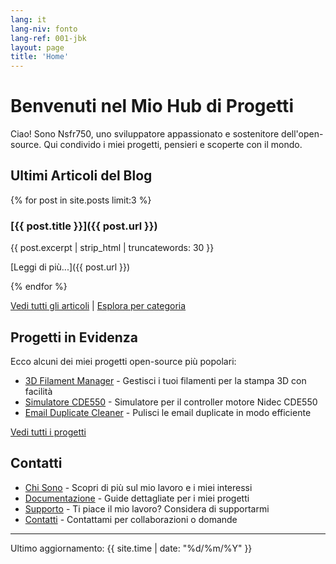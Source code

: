```yaml
---
lang: it
lang-niv: fonto
lang-ref: 001-jbk
layout: page
title: 'Home'
---
```


# Benvenuti nel Mio Hub di Progetti

Ciao! Sono Nsfr750, uno sviluppatore appassionato e sostenitore dell'open-source. Qui condivido i miei progetti, pensieri e scoperte con il mondo.

## Ultimi Articoli del Blog

{% for post in site.posts limit:3 %}
### [{{ post.title }}]({{ post.url }})

{{ post.excerpt | strip_html | truncatewords: 30 }}

[Leggi di più...]({{ post.url }})

{% endfor %}

[Vedi tutti gli articoli](blog) | [Esplora per categoria](categories)

## Progetti in Evidenza

Ecco alcuni dei miei progetti open-source più popolari:

- [3D Filament Manager](https://github.com/Nsfr750/3D_Filament_Manager) - Gestisci i tuoi filamenti per la stampa 3D con facilità
- [Simulatore CDE550](https://github.com/Nsfr750/CDE550-sim) - Simulatore per il controller motore Nidec CDE550
- [Email Duplicate Cleaner](https://github.com/Nsfr750/EmailDuplicateCleaner) - Pulisci le email duplicate in modo efficiente

[Vedi tutti i progetti](/projects)

## Contatti

- [Chi Sono](/about) - Scopri di più sul mio lavoro e i miei interessi
- [Documentazione](/docs) - Guide dettagliate per i miei progetti
- [Supporto](/support) - Ti piace il mio lavoro? Considera di supportarmi
- [Contatti](/contact) - Contattami per collaborazioni o domande

---

Ultimo aggiornamento: {{ site.time | date: "%d/%m/%Y" }}
